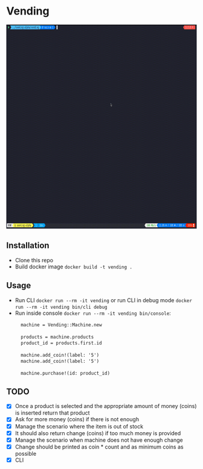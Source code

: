 # Vending

<img src="demo.gif" width="960" height="540" />

## Installation

* Clone this repo
* Build docker image `docker build -t vending .`

## Usage

* Run CLI `docker run --rm -it vending` or run CLI in debug mode `docker run --rm -it vending bin/cli debug`
* Run inside console `docker run --rm -it vending bin/console`:
  ```
    machine = Vending::Machine.new

    products = machine.products
    product_id = products.first.id

    machine.add_coin!(label: '5')
    machine.add_coin!(label: '5')

    machine.purchase!(id: product_id)

  ```

## TODO

* [x] Once a product is selected and the appropriate amount of money (coins) is inserted return that product
* [x] Ask for more money (coins) if there is not enough
* [x] Manage the scenario where the item is out of stock
* [x] It should also return change (coins) if too much money is provided
* [x] Manage the scenario when machine does not have enough change
* [x] Change should be printed as coin * count and as minimum coins as possible
* [x] CLI
